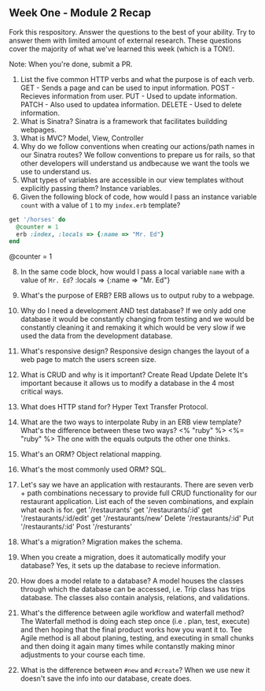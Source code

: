 ## Week One - Module 2 Recap

Fork this respository. Answer the questions to the best of your ability. Try to answer them with limited amount of external research. These questions cover the majority of what we've learned this week (which is a TON!). 

Note: When you're done, submit a PR. 

1. List the five common HTTP verbs and what the purpose is of each verb.
GET - Sends a page and can be used to input information.
POST - Recieves information from user.
PUT - Used to update information.
PATCH - Also used to updatea information.
DELETE - Used to delete information.
2. What is Sinatra?
Sinatra is a framework that facilitates buildding webpages.
4. What is MVC?
Model, View, Controller
5. Why do we follow conventions when creating our actions/path names in our Sinatra routes?
We follow conventions to prepare us for rails, so that other developers will understand us andbecause we want the tools we use to understand us.
6. What types of variables are accessible in our view templates without explicitly passing them?
Instance variables.
7. Given the following block of code, how would I pass an instance variable `count` with a value of `1` to my `index.erb` template?
  
  ```ruby
  get '/horses' do
    @counter = 1
    erb :index, :locals => {:name => "Mr. Ed"}
  end
  ```
@counter = 1

8. In the same code block, how would I pass a local variable `name` with a value of `Mr. Ed`?
 :locals => {:name => "Mr. Ed"}
9. What's the purpose of ERB?
ERB allows us to output ruby to a webpage.
10. Why do I need a development AND test database?
If we only add one database it would be constantly changing from testing and we would be constantly cleaning it and remaking it which would be very slow if we used the data from the development database.
11. What's responsive design?
Responsive design changes the layout of a web page to match the users screen size.
12. What is CRUD and why is it important?
Create
Read
Update
Delete
It's important because it allows us to modify a database in the 4 most critical ways.
13. What does HTTP stand for?
Hyper Text Transfer Protocol.
14. What are the two ways to interpolate Ruby in an ERB view template? What's the difference between these two ways?
<% "ruby" %>
<%= "ruby" %>
The one with the equals outputs the other one thinks.
15. What's an ORM?
Object relational mapping.
16. What's the most commonly used ORM?
SQL.
17. Let's say we have an application with restaurants. There are seven verb + path combinations necessary to provide full CRUD functionality for our restaurant application. List each of the seven combinations, and explain what each is for.
get '/restaurants'
get '/restaurants/:id'
get '/restaurants/:id/edit'
get '/restaurants/new'
Delete '/restaurants/:id'
Put '/restaurants/:id'
Post '/resturants'

18. What's a migration? 
Migration makes the schema.
19. When you create a migration, does it automatically modify your database?
Yes, it sets up the database to recieve information.
20. How does a model relate to a database?
A model houses the classes through which the database can be accessed, i.e. Trip class has trips database.  The classes also contain analysis, relations, and validations.
21. What's the difference between agile workflow and waterfall method?
The Waterfall method is doing each step once (i.e . plan, test, execute) and then hoping that the final product works how you want it to.
Tee Agile method is all about planing, testing, and executing in small chunks and then doing it again many times while contanstly making minor adjustments to your course each time.
22. What is the difference between `#new` and `#create`?
When we use new it doesn't save the info into our database, create does.
